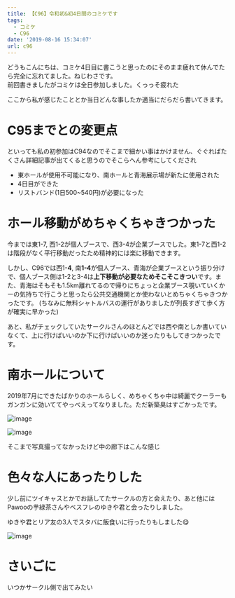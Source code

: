 ```yaml
---
title: 【C96】令和初&初4日間のコミケです
tags:
  - コミケ
  - C96
date: '2019-08-16 15:34:07'
url: c96
---
```

どうもこんにちは、コミケ4日目に書こうと思ったのにそのまま疲れて休んでたら完全に忘れてました。ねじわさです。  
前回書きましたがコミケは全日参加しました。くっっそ疲れた

ここから私が感じたこととか当日どんな事したか適当にだらだら書いてきます。

# C95までとの変更点

といっても私の初参加はC94なのでそこまで細かい事はかけません、ぐぐればたくさん詳細記事が出てくると思うのでそこらへん参考にしてくだされ

- 東ホールが使用不可能になり、南ホールと青海展示場が新たに使用された
- 4日目ができた
- リストバンド(1日500~540円)が必要になった

# ホール移動がめちゃくちゃきつかった

今までは東1-7, 西1-2が個人ブースで、西3-4が企業ブースでした。東1-7と西1-2は階段がなく平行移動だったため精神的には楽に移動できます。

しかし、C96では西1-**4**, 南**1-4**が個人ブース、青海が企業ブースという振り分けで、個人ブース側は1-2と3-4は**上下移動が必要なためそこそこきつい**です。また、青海はそもそも1.5km離れてるので帰りにちょっと企業ブース覗いていくかーの気持ちで行こうと思ったら公共交通機関とか使わないとめちゃくちゃきつかったです。 (ちなみに無料シャトルバスの運行がありましたが列長すぎて歩く方が確実に早かった)

あと、私がチェックしていたサークルさんのほとんどでは西や南としか書いていなくて、上に行けばいいのか下に行けばいいのか迷ったりもしてきつかったです。

# 南ホールについて

2019年7月にできたばかりのホールらしく、めちゃくちゃ中は綺麗でクーラーもガンガンに効いててやっべえってなりました。ただ新築臭はすごかったです。

![image](https://files-blog.nzws.me/c96/5couu8t7oq8.png)

![image](https://files-blog.nzws.me/c96/vf12l2bps8.png)

そこまで写真撮ってなかったけど中の廊下はこんな感じ

# 色々な人にあったりした

少し前にツイキャスとかでお話してたサークルの方と会えたり、あと他にはPawooの芋緑茶さんやベスフレのゆきや君と会ったりしました。

ゆきや君とリア友の3人でスタバに飯食いに行ったりもしました😋

![image](https://files-blog.nzws.me/c96/kumq5djfd38.png)

# さいごに

いつかサークル側で出てみたい
